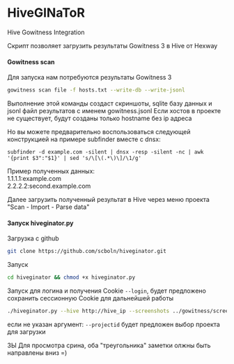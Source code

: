 # HiveGINaToR
Hive Gowitness Integration

Скрипт позволяет загрузить результаты Gowitness 3 в Hive от Hexway

#### Gowitness scan
Для запуска нам потребуются результаты Gowitness 3 
```bash
gowitness scan file -f hosts.txt --write-db --write-jsonl
```
Выполнение этой команды создаст скриншоты, sqlite базу данных и jsonl файл результатов с именем gowitness.jsonl
Если хостов в проекте не существует, будут созданы только hostname без ip адреса 

Но вы можете предварительно воспользоваться следующей конструкцией на примере subfinder вместе с dnsx:
```
subfinder -d example.com -silent | dnsx -resp -silent -nc | awk '{print $3":"$1}' | sed 's/\[\(.*\)\]/\1/g'
```
Пример полученных данных:  
1.1.1.1:example.com  
2.2.2.2:second.example.com   

Далее загрузить полученный результат в Hive через меню проекта "Scan - Import - Parse data"


#### Запуск hiveginator.py

Загрузка с github
```bash
git clone https://github.com/scboln/hiveginator.git
```

Запуск

```bash
cd hiveginator && chmod +x hiveginator.py
```
Запуск для логина и получения Cookie ```--login```, будет предложено сохранить сессионную Cookie для дальнейшей работы
```bash
./hiveginator.py --hive http://hive_ip --screenshots ../gowitness/screenshots --jsonl ../gowitness/gowitness.jsonl --login
```

если не указан аргумент:
```--projectid``` будет предложен выбор проекта для загрузки

ЗЫ
Для просмотра срина, оба "треугольника" заметки олжны быть направлены вниз =)
